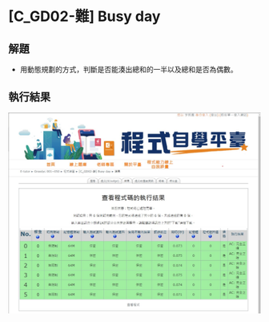 # **[C_GD02-難] Busy day**

## 解題
- 用動態規劃的方式，判斷是否能湊出總和的一半以及總和是否為偶數。

## 執行結果
![](.\C_GD02_result.jpg)